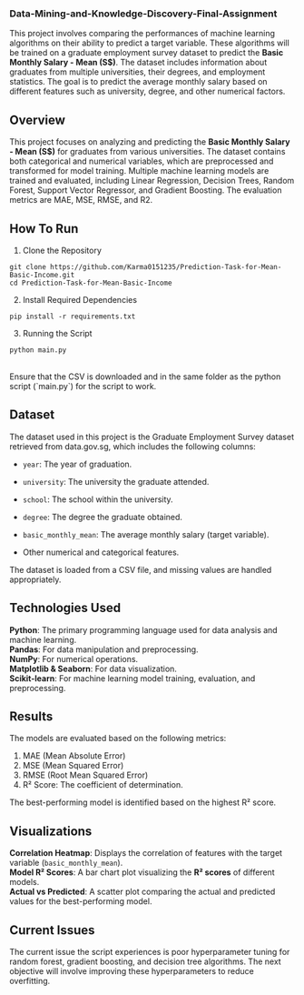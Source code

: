 ### Data-Mining-and-Knowledge-Discovery-Final-Assignment


This project involves comparing the performances of machine learning algorithms on their ability to predict a target variable. These algorithms will be trained on a graduate employment survey dataset to predict the **Basic Monthly Salary - Mean (S$)**. The dataset includes information about graduates from multiple universities, their degrees, and employment statistics. The goal is to predict the average monthly salary based on different features such as university, degree, and other numerical factors.

## Overview

This project focuses on analyzing and predicting the **Basic Monthly Salary - Mean (S$)** for graduates from various universities. The dataset contains both categorical and numerical variables, which are preprocessed and transformed for model training. Multiple machine learning models are trained and evaluated, including Linear Regression, Decision Trees, Random Forest, Support Vector Regressor, and Gradient Boosting. The evaluation metrics are MAE, MSE, RMSE, and R2. 

## How To Run

1. Clone the Repository 
 
 ```
 git clone https://github.com/Karma0151235/Prediction-Task-for-Mean-Basic-Income.git 
 cd Prediction-Task-for-Mean-Basic-Income
 ```

2. Install Required Dependencies 
 
 ```
 pip install -r requirements.txt
 ```

3. Running the Script 
 
 ```
 python main.py
 ```


</br>
Ensure that the CSV is downloaded and in the same folder as the python script (`main.py`) for the script to work. 

## Dataset 
The dataset used in this project is the Graduate Employment Survey dataset retrieved from data.gov.sg, which includes the following columns:

- `year`: The year of graduation. 

- `university`: The university the graduate attended. 

- `school`: The school within the university. 

- `degree`: The degree the graduate obtained. 

- `basic_monthly_mean`: The average monthly salary (target variable). 

- Other numerical and categorical features. 

The dataset is loaded from a CSV file, and missing values are handled appropriately. 

## Technologies Used

**Python**: The primary programming language used for data analysis and machine learning. <br/>
**Pandas**: For data manipulation and preprocessing. <br/>
**NumPy**: For numerical operations. <br/>
**Matplotlib & Seaborn**: For data visualization. <br/>
**Scikit-learn**: For machine learning model training, evaluation, and preprocessing. <br/>

## Results
The models are evaluated based on the following metrics:
</br>

 1. MAE (Mean Absolute Error)
 2. MSE (Mean Squared Error)
 3. RMSE (Root Mean Squared Error)
 4. R² Score: The coefficient of determination.

The best-performing model is identified based on the highest R² score.

## Visualizations
**Correlation Heatmap**: Displays the correlation of features with the target variable (`basic_monthly_mean`). <br/>
**Model R² Scores**: A bar chart plot visualizing the **R² scores** of different models. <br/>
**Actual vs Predicted**: A scatter plot comparing the actual and predicted values for the best-performing model. <br/>

## Current Issues
The current issue the script experiences is poor hyperparameter tuning for random forest, gradient boosting, and decision tree algorithms. The next objective will involve improving these hyperparameters to reduce overfitting. 
